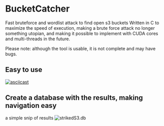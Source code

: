 # BucketCatcher

Fast bruteforce and wordlist attack to find open s3 buckets
Written in C to maximize the speed of execution, making a brute force attack no longer something utopian, and making it possible to implement with CUDA cores and multi-threads in the future.

Please note: although the tool is usable, it is not complete and may have bugs.

## Easy to use
[![asciicast](https://i.imgur.com/QdDU92O.png)](https://terminalizer.com/view/0d3e3bf34646)


## Create a database with the results, making navigation easy
a simple snip of results
![strikedS3.db](https://i.imgur.com/tlc5VcV.png)

